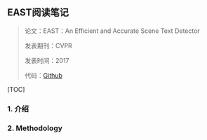 ## EAST阅读笔记

> 论文：EAST：An Efficient and Accurate Scene Text Detector
>
> 发表期刊：CVPR
>
> 发表时间：2017
>
> 代码：[Github](https://github.com/argman/EAST)

[TOC]

### 1. 介绍

### 2. Methodology



